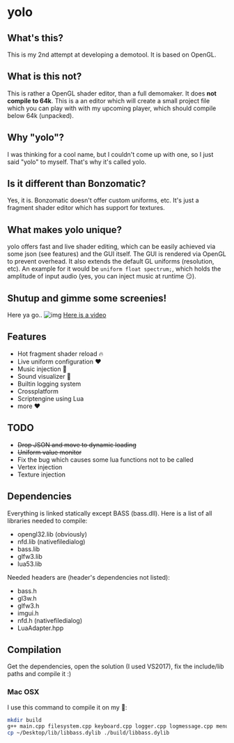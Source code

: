 # yolo

## What's this?
This is my 2nd attempt at developing a demotool. It is based on OpenGL.

## What is this not?
This is rather a OpenGL shader editor, than a full demomaker. It does **not compile to 64k**. This is a an editor which will create a small project file which you can play with with my upcoming player, which should compile below 64k (unpacked).

## Why "yolo"?
I was thinking for a cool name, but I couldn't come up with one, so I just said "yolo" to myself. That's why it's called yolo.

## Is it different than Bonzomatic?
Yes, it is. Bonzomatic doesn't offer custom uniforms, etc. It's just a fragment shader editor which has support for textures.

## What makes yolo unique?
yolo offers fast and live shader editing, which can be easily achieved via some json (see features) and the GUI itself. The GUI is rendered via OpenGL to prevent overhead. It also extends the default GL uniforms (resolution, etc). An example for it would be ```uniform float spectrum;```, which holds the amplitude of input audio (yes, you can inject music at runtime :smirk:).

## Shutup and gimme some screenies!
Here ya go..
![img](https://i.imgur.com/F7YGwos.png)
[Here is a video](https://streamable.com/tco59)

## Features
* Hot fragment shader reload :fire:
* Live uniform configuration :heart:
* Music injection :dancer:
* Sound visualizer :musical_note:
* Builtin logging system
* Crossplatform
* Scriptengine using Lua
* more :heart:

## TODO
* ~~Drop JSON and move to dynamic loading~~
* ~~Uniform value monitor~~
* Fix the bug which causes some lua functions not to be called
* Vertex injection
* Texture injection

## Dependencies
Everything is linked statically except BASS (bass.dll). Here is a list of all libraries needed to compile:

* opengl32.lib (obviously)
* nfd.lib (nativefiledialog)
* bass.lib
* glfw3.lib
* lua53.lib

Needed headers are (header's dependencies not listed):

* bass.h
* gl3w.h
* glfw3.h
* imgui.h
* nfd.h (nativefiledialog)
* LuaAdapter.hpp

## Compilation
Get the dependencies, open the solution (I used VS2017), fix the include/lib paths and compile it :)

### Mac OSX
I use this command to compile it on my :apple::
```bash
mkdir build
g++ main.cpp filesystem.cpp keyboard.cpp logger.cpp logmessage.cpp menubar.cpp music.cpp shaders.cpp gl3w.c imgui_draw.cpp imgui_impl_glfw_gl3.cpp imgui.cpp -o build/yolo -framework OpenGl -framework Cocoa -framework CoreVideo -framework AppKit -framework IOKit /usr/local/Cellar/glfw/3.2.1/lib/libglfw3.a ~/Desktop/lib/libnfd_d.a -I/Users/luca/Desktop/include -std=c++11 ~/Desktop/lib/libbass.dylib
cp ~/Desktop/lib/libbass.dylib ./build/libbass.dylib
```
